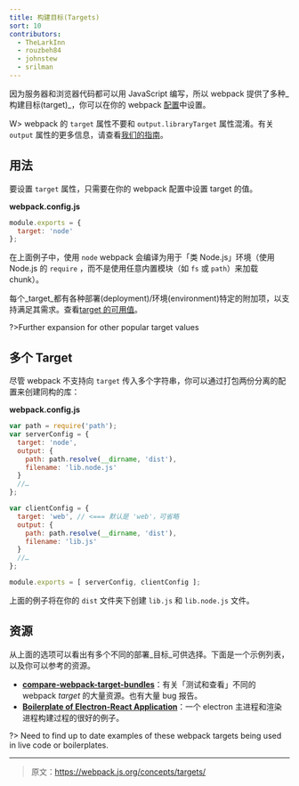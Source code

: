 ```yaml
---
title: 构建目标(Targets)
sort: 10
contributors:
  - TheLarkInn
  - rouzbeh84
  - johnstew
  - srilman
---
```


因为服务器和浏览器代码都可以用 JavaScript 编写，所以 webpack 提供了多种_构建目标(target)_，你可以在你的 webpack [配置](/configuration)中设置。

W> webpack 的 `target` 属性不要和 `output.libraryTarget` 属性混淆。有关 `output` 属性的更多信息，请查看[我们的指南](/concepts/output)。

## 用法

要设置 `target` 属性，只需要在你的 webpack 配置中设置 target 的值。

**webpack.config.js**

```javascript
module.exports = {
  target: 'node'
};
```

在上面例子中，使用 `node` webpack 会编译为用于「类 Node.js」环境（使用 Node.js 的 `require` ，而不是使用任意内置模块（如 `fs` 或 `path`）来加载 chunk）。

每个_target_都有各种部署(deployment)/环境(environment)特定的附加项，以支持满足其需求。查看[target 的可用值](/configuration/target)。

?>Further expansion for other popular target values

## 多个 Target

尽管 webpack 不支持向 `target` 传入多个字符串，你可以通过打包两份分离的配置来创建同构的库：

**webpack.config.js**

```javascript
var path = require('path');
var serverConfig = {
  target: 'node',
  output: {
    path: path.resolve(__dirname, 'dist'),
    filename: 'lib.node.js'
  }
  //…
};

var clientConfig = {
  target: 'web', // <=== 默认是 'web'，可省略
  output: {
    path: path.resolve(__dirname, 'dist'),
    filename: 'lib.js'
  }
  //…
};

module.exports = [ serverConfig, clientConfig ];
```

上面的例子将在你的 `dist` 文件夹下创建 `lib.js` 和 `lib.node.js` 文件。

## 资源

从上面的选项可以看出有多个不同的部署_目标_可供选择。下面是一个示例列表，以及你可以参考的资源。

* **[compare-webpack-target-bundles](https://github.com/TheLarkInn/compare-webpack-target-bundles)**：有关「测试和查看」不同的 webpack _target_ 的大量资源。也有大量 bug 报告。
* **[Boilerplate of Electron-React Application](https://github.com/chentsulin/electron-react-boilerplate)**：一个 electron 主进程和渲染进程构建过程的很好的例子。

?> Need to find up to date examples of these webpack targets being used in live code or boilerplates.

***

> 原文：https://webpack.js.org/concepts/targets/
